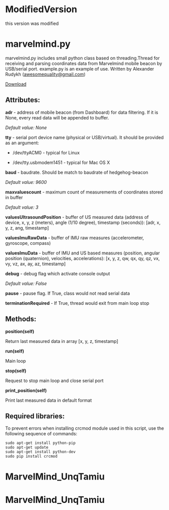 # ModifiedVersion  #

this version was modified

# marvelmind.py #

marvelmind.py includes small python class based on threading.Thread for receiving and parsing coordinates data from Marvelmind mobile beacon by USB/serial port.
example.py is an example of use.
Written by Alexander Rudykh (awesomequality@gmail.com)

[Download](https://github.com/MarvelmindRobotics/marvelmind.py/archive/master.zip)

## Attributes: ##

**adr** - address of mobile beacon (from Dashboard) for data filtering. If it is None, every read data will be appended to buffer.

*Default value: None*


**tty** - serial port device name (physical or USB/virtual). It should be provided as an argument: 

  * /dev/ttyACM0 - typical for Linux

  * /dev/tty.usbmodem1451 - typical for Mac OS X


**baud** - baudrate. Should be match to baudrate of hedgehog-beacon

*Default value: 9600*


**maxvaluescount** - maximum count of measurements of coordinates stored in buffer

*Default value: 3*


**valuesUltrasoundPosition** - buffer of US measured data (address of device, x, y, z (meters), angle (1/10 degree), timestamp (seconds)): [adr, x, y, z, ang, timestamp]

**valuesImuRawData** - buffer of IMU raw measures (accelerometer, gyroscope, compass)

**valuesImuData** - buffer of IMU and US based measures (position, angular position (quaternion), velocities, accelerations): [x, y, z, qw, qx, qy, qz, vx, vy, vz, ax, ay, az, timestamp]


**debug** - debug flag which activate console output	

*Default value: False*


**pause** - pause flag. If True, class would not read serial data


**terminationRequired** - If True, thread would exit from main loop stop


## Methods: ##

**position(self)**

Return last measured data in array [x, y, z, timestamp]

**run(self)**

Main loop

**stop(self)**

Request to stop main loop and close serial port

**print_position(self)**

Print last measured data in default format

## Required libraries: ##

To prevent errors when installing crcmod module used in this script, use the following sequence of commands:

```
sudo apt-get install python-pip
sudo apt-get update
sudo apt-get install python-dev
sudo pip install crcmod
```
# MarvelMind_UnqTamiu
# MarvelMind_UnqTamiu
